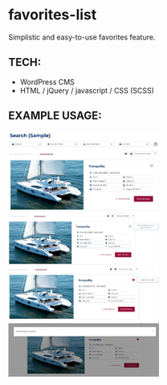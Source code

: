 # favorites-list
Simplistic and easy-to-use favorites feature.

## TECH:
- WordPress CMS
- HTML / jQuery / javascript / CSS (SCSS)

## EXAMPLE USAGE:
<img src='assets\Unchecked.jpg' alt='fav-ss' width='300px' />
<img src='assets\hover.jpg' alt='fav-ss' width='300px' />
<img src='assets\checked.jpg' alt='fav-ss' width='300px' />
<img src='assets\modal.jpg' alt='fav-ss' width='300px' />
